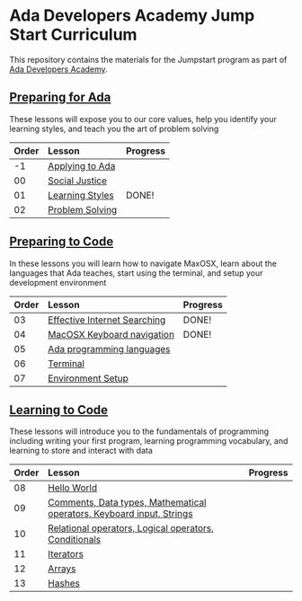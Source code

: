 # Ada Developers Academy Jump Start Curriculum
This repository contains the materials for the Jumpstart program as part of [Ada Developers Academy](http://adadevelopersacademy.org/).

## [Preparing for Ada](./preparing-for-ada)
These lessons will expose you to our core values, help you identify your learning styles, and teach you the art of problem solving

| Order | Lesson | Progress |
| :--- | :--- | :--- |
| -1 | [Applying to Ada](./preparing-for-ada/applying-to-ada) |  |
| 00 | [Social Justice](./preparing-for-ada/social-justice/) |  |
| 01 | [Learning Styles](./preparing-for-ada/learning-styles/) | DONE! |
| 02 | [Problem Solving](./preparing-for-ada/problem-solving/) |  |

## [Preparing to Code](./preparing-to-code)
In these lessons you will learn how to navigate MaxOSX, learn about the languages that Ada teaches, start using the terminal, and setup your development environment

| Order | Lesson |  Progress |
| :--- | :--- | :--- |
| 03 | [Effective Internet Searching](./preparing-to-code/internet-searching/) | DONE! |
| 04 | [MacOSX Keyboard navigation](./preparing-to-code/keyboard-navigation/) | DONE! |
| 05 | [Ada programming languages](./preparing-to-code/ada-languages) |  |
| 06 | [Terminal](./preparing-to-code/terminal/) |  |
| 07 | [Environment Setup](./preparing-to-code/environment-setup/) |  |

## [Learning to Code](./learning-to-code)
These lessons will introduce you to the fundamentals of programming including writing your first program, learning programming vocabulary, and learning to store and interact with data

| Order | Lesson | Progress |
| :--- | :--- | :--- |
| 08 | [Hello World](./learning-to-code/hello-world/) |  |
| 09 | [Comments, Data types, Mathematical operators, Keyboard input, Strings](./learning-to-code/grammar/) |  |
| 10 | [Relational operators, Logical operators, Conditionals](./learning-to-code/programming-expressions/) |  |
| 11 | [Iterators](./learning-to-code/iterators/) |  |
| 12 | [Arrays](./learning-to-code/arrays) |  |
| 13 | [Hashes](./learning-to-code/hashes) |  |
